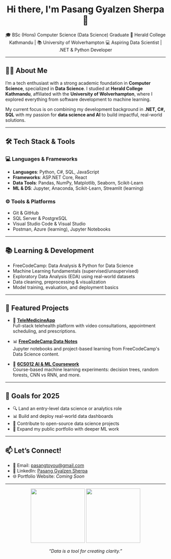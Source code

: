 <h1 align="center">Hi there, I'm Pasang Gyalzen Sherpa 👋</h1>

<p align="center">
  🎓 BSc (Hons) Computer Science (Data Science) Graduate  
  🏫 Herald College Kathmandu | 📚 University of Wolverhampton  
  💻 Aspiring Data Scientist | .NET & Python Developer  
</p>

---

## 👨‍💻 About Me

I’m a tech enthusiast with a strong academic foundation in **Computer Science**, specialized in **Data Science**. I studied at **Herald College Kathmandu**, affiliated with the **University of Wolverhampton**, where I explored everything from software development to machine learning.

My current focus is on combining my development background in **.NET, C#, SQL** with my passion for **data science and AI** to build impactful, real-world solutions.

---

## 🛠️ Tech Stack & Tools

### 💻 Languages & Frameworks
- **Languages**: Python, C#, SQL, JavaScript
- **Frameworks**: ASP.NET Core, React
- **Data Tools**: Pandas, NumPy, Matplotlib, Seaborn, Scikit-Learn
- **ML & DS**: Jupyter, Anaconda, Scikit-Learn, Streamlit (learning)

### ⚙️ Tools & Platforms
- Git & GitHub
- SQL Server & PostgreSQL
- Visual Studio Code & Visual Studio
- Postman, Azure (learning), Jupyter Notebooks

---

## 📚 Learning & Development

- FreeCodeCamp: Data Analysis & Python for Data Science
- Machine Learning fundamentals (supervised/unsupervised)
- Exploratory Data Analysis (EDA) using real-world datasets
- Data cleaning, preprocessing & visualization
- Model training, evaluation, and deployment basics

---

## 🚀 Featured Projects

- 🏥 [**TeleMedicineApp**](https://github.com/pasangyalzen/telemedicine-app)  
  Full-stack telehealth platform with video consultations, appointment scheduling, and prescriptions.

- 📊 [**FreeCodeCamp Data Notes**](https://github.com/pasangyalzen/freecodecamp-data-notes)  
  Jupyter notebooks and project-based learning from FreeCodeCamp's Data Science content.

- 🤖 [**6CS012 AI & ML Coursework**](https://github.com/pasangyalzen/6CS012_AI-ML_2358846)  
  Course-based machine learning experiments: decision trees, random forests, CNN vs RNN, and more.

---

## 🎯 Goals for 2025

- 🔍 Land an entry-level data science or analytics role
- 📊 Build and deploy real-world data dashboards
- 🤝 Contribute to open-source data science projects
- 📂 Expand my public portfolio with deeper ML work

---

## 📫 Let’s Connect!

- 📧 Email: [pasangtoyou@gmail.com](mailto:pasangtoyou@gmail.com)  
- 🔗 LinkedIn: [Pasang Gyalzen Sherpa](https://www.linkedin.com/in/pasang-gelzeen-84081b270/)  
- 🌐 Portfolio Website: *Coming Soon*

---

<p align="center">
  <img src="https://github-readme-stats.vercel.app/api?username=pasangyalzen&show_icons=true&theme=tokyonight" height="170"/>  
  <img src="https://github-readme-stats.vercel.app/api/top-langs/?username=pasangyalzen&layout=compact&theme=tokyonight" height="170"/>
</p>

<p align="center">
  <i>“Data is a tool for creating clarity.”</i>  
</p>
